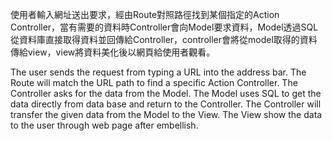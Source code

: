 使用者輸入網址送出要求，經由Route對照路徑找到某個指定的Action  Controller，當有需要的資料時Controller會向Model要求資料，Model透過SQL從資料庫直接取得資料並回傳給Controller，controller會將從model取得的資料傳給view，view將資料美化後以網頁給使用者觀看。

The user sends the request from typing a URL into the address bar. The Route will match the URL path to find a specific Action Controller. The Controller asks for the data from the Model. The Model uses SQL to get the data directly from data base and return to the Controller. The Controller will transfer the given data from the Model to the View. The View show the data to the user through web page after embellish.

